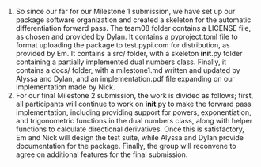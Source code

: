 1. So since our far for our Milestone 1 submission, we have set up our package software organization and created a skeleton for the automatic differentiation forward pass. The team08 folder contains a LICENSE file, as chosen and provided by Dylan. It contains a pyproject.toml file to format uploading the package to test.pypi.com for distribution, as provided by Em. It contains a src/ folder, with a skeleton  __init__.py folder containing a partially implemented dual numbers class. Finally, it contains a docs/ folder, with a milestone1.md written and updated by Alyssa and Dylan, and an implementation.pdf file expanding on our implementation made by Nick.
2. For our final Milestone 2 submission, the work is divided as follows; first, all participants will continue to work on __init__.py to make the forward pass implementation, including providing support for powers, exponentiation, and trigonometric functions in the dual numbers class, along with helper functions to calculate directional derivatives. Once this is satisfactory, Em and Nick will design the test suite, while Alyssa and Dylan provide documentation for the package. Finally, the group will reconvene to agree on additional features for the final submission.

